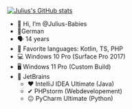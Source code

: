 [![Julius's GitHub stats](https://github-readme-stats.vercel.app/api?username=Julius-Babies)](https://github.com/anuraghazra/github-readme-stats)

- 👋 Hi, I’m @Julius-Babies
- 🚩German
- 🗣 14 years
- 👀 Favorite languages: Kotlin, TS, PHP
- 💻 Windows 10 Pro (Surface Pro 2017)
- 🖥 Windows 11 Pro (Custom Build)
- 📄 JetBrains
  - ♥ IntelliJ IDEA Ultimate (Java)
  - ✔ PHPstorm (Webdevelopement)
  - 😐 PyCharm Ultimate (Python)

<!---
Julius-Babies/Julius-Babies is a ✨ special ✨ repository because its `README.md` (this file) appears on your GitHub profile.
You can click the Preview link to take a look at your changes.
--->
